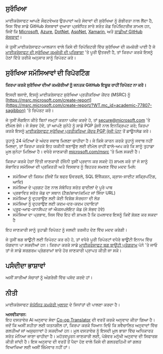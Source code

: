 <!--
CO_OP_TRANSLATOR_METADATA:
{
  "original_hash": "4ecc3bf2e27983d4c780be6f26ee6228",
  "translation_date": "2025-08-25T21:01:24+00:00",
  "source_file": "SECURITY.md",
  "language_code": "pa"
}
-->
## ਸੁਰੱਖਿਆ

ਮਾਈਕਰੋਸਾਫਟ ਆਪਣੇ ਸੌਫਟਵੇਅਰ ਉਤਪਾਦਾਂ ਅਤੇ ਸੇਵਾਵਾਂ ਦੀ ਸੁਰੱਖਿਆ ਨੂੰ ਗੰਭੀਰਤਾ ਨਾਲ ਲੈਂਦਾ ਹੈ, ਜਿਸ ਵਿੱਚ ਸਾਡੇ GitHub ਸੰਸਥਾਵਾਂ ਦੁਆਰਾ ਪ੍ਰਬੰਧਿਤ ਸਾਰੇ ਸਰੋਤ ਕੋਡ ਰਿਪੋਜ਼ਿਟਰੀਜ਼ ਸ਼ਾਮਲ ਹਨ, ਜਿਵੇਂ ਕਿ [Microsoft](https://github.com/Microsoft), [Azure](https://github.com/Azure), [DotNet](https://github.com/dotnet), [AspNet](https://github.com/aspnet), [Xamarin](https://github.com/xamarin), ਅਤੇ [ਸਾਡੀਆਂ GitHub ਸੰਸਥਾਵਾਂ](https://opensource.microsoft.com/?WT.mc_id=academic-77807-sagibbon)।

ਜੇ ਤੁਸੀਂ ਮਾਈਕਰੋਸਾਫਟ-ਮਾਲਕਾਨ ਵਾਲੇ ਕਿਸੇ ਵੀ ਰਿਪੋਜ਼ਿਟਰੀ ਵਿੱਚ ਸੁਰੱਖਿਆ ਦੀ ਕਮਜ਼ੋਰੀ ਪਾਈ ਹੈ ਜੋ [ਮਾਈਕਰੋਸਾਫਟ ਦੀ ਸੁਰੱਖਿਆ ਕਮਜ਼ੋਰੀ ਦੀ ਪਰਿਭਾਸ਼ਾ](https://docs.microsoft.com/previous-versions/tn-archive/cc751383(v=technet.10)/?WT.mc_id=academic-77807-sagibbon) 'ਤੇ ਪੂਰੀ ਉਤਰਦੀ ਹੈ, ਤਾਂ ਕਿਰਪਾ ਕਰਕੇ ਇਸਨੂੰ ਹੇਠਾਂ ਦਿੱਤੇ ਤਰੀਕੇ ਅਨੁਸਾਰ ਸਾਨੂੰ ਰਿਪੋਰਟ ਕਰੋ।

## ਸੁਰੱਖਿਆ ਸਮੱਸਿਆਵਾਂ ਦੀ ਰਿਪੋਰਟਿੰਗ

**ਕਿਰਪਾ ਕਰਕੇ ਸੁਰੱਖਿਆ ਦੀਆਂ ਕਮਜ਼ੋਰੀਆਂ ਨੂੰ ਜਨਤਕ GitHub ਇਸ਼ੂਜ਼ ਰਾਹੀਂ ਰਿਪੋਰਟ ਨਾ ਕਰੋ।**

ਇਸਦੀ ਬਜਾਏ, ਇਸਨੂੰ ਮਾਈਕਰੋਸਾਫਟ ਸੁਰੱਖਿਆ ਪ੍ਰਤੀਕਰਿਆ ਕੇਂਦਰ (MSRC) ਨੂੰ [https://msrc.microsoft.com/create-report](https://msrc.microsoft.com/create-report/?WT.mc_id=academic-77807-sagibbon) 'ਤੇ ਰਿਪੋਰਟ ਕਰੋ।

ਜੇ ਤੁਸੀਂ ਲੌਗਇਨ ਕੀਤੇ ਬਿਨਾਂ ਜਮ੍ਹਾਂ ਕਰਨਾ ਪਸੰਦ ਕਰਦੇ ਹੋ, ਤਾਂ [secure@microsoft.com](mailto:secure@microsoft.com) 'ਤੇ ਈਮੇਲ ਭੇਜੋ। ਜੇ ਸੰਭਵ ਹੋਵੇ, ਤਾਂ ਆਪਣੇ ਸੁਨੇਹੇ ਨੂੰ ਸਾਡੇ PGP ਕੁੰਜੀ ਨਾਲ ਇਨਕ੍ਰਿਪਟ ਕਰੋ; ਕਿਰਪਾ ਕਰਕੇ ਇਸਨੂੰ [ਮਾਈਕਰੋਸਾਫਟ ਸੁਰੱਖਿਆ ਪ੍ਰਤੀਕਰਿਆ ਕੇਂਦਰ PGP ਕੁੰਜੀ ਪੰਨਾ](https://www.microsoft.com/msrc/pgp-key-msrc/?WT.mc_id=academic-77807-sagibbon) ਤੋਂ ਡਾਊਨਲੋਡ ਕਰੋ।

ਤੁਹਾਨੂੰ 24 ਘੰਟਿਆਂ ਦੇ ਅੰਦਰ ਜਵਾਬ ਮਿਲਣਾ ਚਾਹੀਦਾ ਹੈ। ਜੇ ਕਿਸੇ ਕਾਰਨ ਕਰਕੇ ਤੁਹਾਨੂੰ ਜਵਾਬ ਨਹੀਂ ਮਿਲਦਾ, ਤਾਂ ਕਿਰਪਾ ਕਰਕੇ ਇਹ ਯਕੀਨੀ ਬਣਾਉਣ ਲਈ ਈਮੇਲ ਰਾਹੀਂ ਫਾਲੋ-ਅਪ ਕਰੋ ਕਿ ਸਾਨੂੰ ਤੁਹਾਡਾ ਮੂਲ ਸੁਨੇਹਾ ਮਿਲਿਆ ਹੈ। ਵਧੇਰੇ ਜਾਣਕਾਰੀ [microsoft.com/msrc](https://www.microsoft.com/msrc/?WT.mc_id=academic-77807-sagibbon) 'ਤੇ ਮਿਲ ਸਕਦੀ ਹੈ।

ਕਿਰਪਾ ਕਰਕੇ ਹੇਠਾਂ ਦਿੱਤੀ ਜਾਣਕਾਰੀ (ਜਿੰਨੀ ਤੁਸੀਂ ਪ੍ਰਦਾਨ ਕਰ ਸਕਦੇ ਹੋ) ਸ਼ਾਮਲ ਕਰੋ ਤਾਂ ਜੋ ਸਾਨੂੰ ਸੰਭਾਵਿਤ ਸਮੱਸਿਆ ਦੀ ਪ੍ਰਕਿਰਤੀ ਅਤੇ ਵਿਸਥਾਰ ਨੂੰ ਬਿਹਤਰ ਸਮਝਣ ਵਿੱਚ ਮਦਦ ਮਿਲੇ:

  * ਸਮੱਸਿਆ ਦੀ ਕਿਸਮ (ਜਿਵੇਂ ਕਿ ਬਫਰ ਓਵਰਫਲੋ, SQL ਇੰਜੈਕਸ਼ਨ, ਕ੍ਰਾਸ-ਸਾਈਟ ਸਕ੍ਰਿਪਟਿੰਗ, ਆਦਿ)
  * ਸਮੱਸਿਆ ਦੇ ਪ੍ਰਗਟ ਹੋਣ ਨਾਲ ਸੰਬੰਧਿਤ ਸਰੋਤ ਫਾਈਲਾਂ ਦੇ ਪੂਰੇ ਪਾਥ
  * ਪ੍ਰਭਾਵਿਤ ਸਰੋਤ ਕੋਡ ਦਾ ਸਥਾਨ (ਟੈਗ/ਸ਼ਾਖਾ/ਕਮਿਟ ਜਾਂ ਸਿੱਧਾ URL)
  * ਸਮੱਸਿਆ ਨੂੰ ਦੁਹਰਾਉਣ ਲਈ ਕੋਈ ਵਿਸ਼ੇਸ਼ ਸੰਰਚਨਾ ਦੀ ਲੋੜ
  * ਸਮੱਸਿਆ ਨੂੰ ਦੁਹਰਾਉਣ ਲਈ ਕਦਮ-ਦਰ-ਕਦਮ ਹਦਾਇਤਾਂ
  * ਪ੍ਰੂਫ-ਆਫ-ਕਾਨਸੈਪਟ ਜਾਂ ਐਕਸਪਲੋਇਟ ਕੋਡ (ਜੇ ਸੰਭਵ ਹੋਵੇ)
  * ਸਮੱਸਿਆ ਦਾ ਪ੍ਰਭਾਵ, ਜਿਸ ਵਿੱਚ ਇਹ ਵੀ ਸ਼ਾਮਲ ਹੈ ਕਿ ਹਮਲਾਵਰ ਇਸਨੂੰ ਕਿਵੇਂ ਸ਼ੋਸ਼ਣ ਕਰ ਸਕਦਾ ਹੈ

ਇਹ ਜਾਣਕਾਰੀ ਸਾਨੂੰ ਤੁਹਾਡੀ ਰਿਪੋਰਟ ਨੂੰ ਜਲਦੀ ਤਰਜੀਹ ਦੇਣ ਵਿੱਚ ਮਦਦ ਕਰੇਗੀ।

ਜੇ ਤੁਸੀਂ ਬਗ ਬਾਊਂਟੀ ਲਈ ਰਿਪੋਰਟ ਕਰ ਰਹੇ ਹੋ, ਤਾਂ ਵਧੇਰੇ ਪੂਰੀ ਰਿਪੋਰਟਾਂ ਵਧੇਰੇ ਬਾਊਂਟੀ ਇਨਾਮ ਵਿੱਚ ਯੋਗਦਾਨ ਪਾ ਸਕਦੀਆਂ ਹਨ। ਕਿਰਪਾ ਕਰਕੇ ਸਾਡੇ [ਮਾਈਕਰੋਸਾਫਟ ਬਗ ਬਾਊਂਟੀ ਪ੍ਰੋਗਰਾਮ](https://microsoft.com/msrc/bounty/?WT.mc_id=academic-77807-sagibbon) ਪੰਨੇ 'ਤੇ ਜਾਓ ਤਾਂ ਜੋ ਸਾਡੇ ਸਰਗਰਮ ਪ੍ਰੋਗਰਾਮਾਂ ਬਾਰੇ ਹੋਰ ਜਾਣਕਾਰੀ ਪ੍ਰਾਪਤ ਕੀਤੀ ਜਾ ਸਕੇ।

## ਪਸੰਦੀਦਾ ਭਾਸ਼ਾਵਾਂ

ਅਸੀਂ ਸਾਰੀਆਂ ਸੰਚਾਰਾਂ ਨੂੰ ਅੰਗਰੇਜ਼ੀ ਵਿੱਚ ਪਸੰਦ ਕਰਦੇ ਹਾਂ।

## ਨੀਤੀ

ਮਾਈਕਰੋਸਾਫਟ [ਸੰਯੋਜਿਤ ਕਮਜ਼ੋਰੀ ਖੁਲਾਸਾ](https://www.microsoft.com/msrc/cvd/?WT.mc_id=academic-77807-sagibbon) ਦੇ ਸਿਧਾਂਤਾਂ ਦੀ ਪਾਲਣਾ ਕਰਦਾ ਹੈ।

**ਅਸਵੀਕਾਰਨ**:  
ਇਹ ਦਸਤਾਵੇਜ਼ AI ਅਨੁਵਾਦ ਸੇਵਾ [Co-op Translator](https://github.com/Azure/co-op-translator) ਦੀ ਵਰਤੋਂ ਕਰਕੇ ਅਨੁਵਾਦ ਕੀਤਾ ਗਿਆ ਹੈ। ਜਦੋਂ ਕਿ ਅਸੀਂ ਸਹੀਤਾ ਲਈ ਯਤਨਸ਼ੀਲ ਹਾਂ, ਕਿਰਪਾ ਕਰਕੇ ਧਿਆਨ ਦਿਓ ਕਿ ਸਵੈਚਾਲਿਤ ਅਨੁਵਾਦਾਂ ਵਿੱਚ ਗਲਤੀਆਂ ਜਾਂ ਅਸੁਚਨਾਵਾਂ ਹੋ ਸਕਦੀਆਂ ਹਨ। ਮੂਲ ਦਸਤਾਵੇਜ਼ ਨੂੰ ਇਸਦੀ ਮੂਲ ਭਾਸ਼ਾ ਵਿੱਚ ਅਧਿਕਾਰਤ ਸਰੋਤ ਮੰਨਿਆ ਜਾਣਾ ਚਾਹੀਦਾ ਹੈ। ਮਹੱਤਵਪੂਰਨ ਜਾਣਕਾਰੀ ਲਈ, ਪੇਸ਼ੇਵਰ ਮਨੁੱਖੀ ਅਨੁਵਾਦ ਦੀ ਸਿਫਾਰਸ਼ ਕੀਤੀ ਜਾਂਦੀ ਹੈ। ਇਸ ਅਨੁਵਾਦ ਦੀ ਵਰਤੋਂ ਤੋਂ ਪੈਦਾ ਹੋਣ ਵਾਲੇ ਕਿਸੇ ਵੀ ਗਲਤਫਹਿਮੀ ਜਾਂ ਗਲਤ ਵਿਆਖਿਆ ਲਈ ਅਸੀਂ ਜ਼ਿੰਮੇਵਾਰ ਨਹੀਂ ਹਾਂ।
